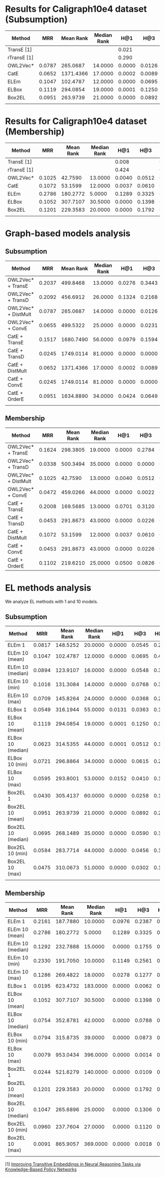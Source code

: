# Results for Caligraph10e4 dataset (Subsumption)


| Method      | MRR    | Mean Rank | Median Rank | H@1    | H@3    | H@10   | H@100  | AUC    | Perc 90th Rank | Below 1000 |
|-------------|--------|-----------|-------------|--------|--------|--------|--------|--------|----------------|------------|
| TransE [1]  |        |           |             | 0.021  |        | 0.121  |        |        |                |            |
| rTransE [1] |        |           |             | 0.290  |        | 0.408  |        |        |                |            |
| OWL2Vec*    | 0.0787 | 265.0687  | 14.0000     | 0.0000 | 0.0126 | 0.2695 | 0.9497 | 0.9756 | 45.0000        | 45.4023    |
| CatE        | 0.0652 | 1371.4366 | 17.0000     | 0.0002 | 0.0089 | 0.2032 | 0.8293 | 0.8734 | 9261.9000      | 17.3954    |
| ELEm        | 0.1047 | 102.4787  | 12.0000     | 0.0000 | 0.0695 | 0.4256 | 0.8739 | 0.9906 | 154.0000       | 60.4717    |
| ELBox       | 0.1119 | 294.0854  | 19.0000     | 0.0001 | 0.1250 | 0.3441 | 0.8547 | 0.9729 | 177.9000       | 50.2308    |
| Box2EL      | 0.0951 | 263.9739  | 21.0000     | 0.0000 | 0.0892 | 0.2941 | 0.8551 | 0.9757 | 195.9000       | 51.1381    |
|             |        |           |             |        |        |        |        |        |                |            |

# Results for Caligraph10e4 dataset (Membership)



| Method      | MRR    | Mean Rank | Median Rank | H@1    | H@3    | H@10   | H@100  | AUC    | Perc 90th Rank | Below 1000 |
|-------------|--------|-----------|-------------|--------|--------|--------|--------|--------|----------------|------------|
| TransE [1]  |        |           |             | 0.008  |        | 0.091  |        |        |                |            |
| rTransE [1] |        |           |             | 0.424  |        | 0.604  |        |        |                |            |
| OWL2Vec*    | 0.1025 | 42.7590   | 13.0000     | 0.0040 | 0.0512 | 0.3573 | 0.9644 | 0.9961 | 39.3000        | 81.3433    |
| CatE        | 0.1072 | 53.1599   | 12.0000     | 0.0037 | 0.0610 | 0.3898 | 0.9497 | 0.9952 | 44.0000        | 75.8741    |
| ELEm        | 0.2786 | 180.2772  | 5.0000      | 0.1289 | 0.3325 | 0.6146 | 0.8876 | 0.9834 | 124.0000       | 58.5047    |
| ELBox       | 0.1052 | 307.7107  | 30.5000     | 0.0000 | 0.1398 | 0.3064 | 0.7232 | 0.9717 | 576.3000       | 45.9289    |
| Box2EL      | 0.1201 | 229.3583  | 20.0000     | 0.0000 | 0.1792 | 0.3803 | 0.7827 | 0.9789 | 380.3000       | 52.0270    |
|             |        |           |             |        |        |        |        |        |                |            |


# Graph-based models analysis

## Subsumption

| Method              | MRR    | Mean Rank | Median Rank | H@1    | H@3    | H@10   | H@100  | AUC    | Perc 90th Rank | Below 1000 |
|---------------------|--------|-----------|-------------|--------|--------|--------|--------|--------|----------------|------------|
| OWL2Vec* + TransE   | 0.2037 | 499.8468  | 13.0000     | 0.0276 | 0.3443 | 0.4707 | 0.7878 | 0.9539 | 540.0000       | 41.3716    |
| OWL2Vec* + TransD   | 0.2092 | 456.6912  | 26.0000     | 0.1324 | 0.2168 | 0.3631 | 0.7970 | 0.9579 | 453.8000       | 43.6735    |
| OWL2Vec* + DistMult | 0.0787 | 265.0687  | 14.0000     | 0.0000 | 0.0126 | 0.2695 | 0.9497 | 0.9756 | 45.0000        | 45.4023    |
| OWL2Vec* + ConvE    | 0.0655 | 499.5322  | 25.0000     | 0.0000 | 0.0231 | 0.2391 | 0.7569 | 0.9539 | 650.0000       | 42.3234    |
| CatE + TransE       | 0.1517 | 1680.7490 | 56.0000     | 0.0979 | 0.1594 | 0.2443 | 0.5897 | 0.8449 | 10562.0000     | 52.2422    |
| CatE + TransD       | 0.0245 | 1749.0114 | 81.0000     | 0.0000 | 0.0000 | 0.0276 | 0.5486 | 0.8386 | 10727.0000     | 43.9587    |
| CatE + DistMult     | 0.0652 | 1371.4366 | 17.0000     | 0.0002 | 0.0089 | 0.2032 | 0.8293 | 0.8734 | 9261.9000      | 17.3954    |
| CatE + ConvE        | 0.0245 | 1749.0114 | 81.0000     | 0.0000 | 0.0000 | 0.0276 | 0.5486 | 0.8386 | 10727.0000     | 43.9587    |
| CatE + OrderE       | 0.0951 | 1634.8890 | 34.0000     | 0.0424 | 0.0649 | 0.2303 | 0.7071 | 0.8491 | 10517.0000     | 44.4783    |
|                     |        |           |             |        |        |        |        |        |                |            |
	
## Membership

| Method              | MRR    | Mean Rank | Median Rank | H@1    | H@3    | H@10   | H@100  | AUC    | Perc 90th Rank | Below 1000 |
|---------------------|--------|-----------|-------------|--------|--------|--------|--------|--------|----------------|------------|
| OWL2Vec* + TransE   | 0.1624 | 298.3805  | 19.0000     | 0.0000 | 0.2784 | 0.3908 | 0.7729 | 0.9725 | 456.3000       | 45.8200    |
| OWL2Vec* + TransD   | 0.0338 | 500.3494  | 35.0000     | 0.0000 | 0.0000 | 0.0682 | 0.6996 | 0.9539 | 922.3000       | 39.7969    |
| OWL2Vec* + DistMult | 0.1025 | 42.7590   | 13.0000     | 0.0040 | 0.0512 | 0.3573 | 0.9644 | 0.9961 | 39.3000        | 81.3433    |
| OWL2Vec* + ConvE    | 0.0472 | 459.0266  | 44.0000     | 0.0000 | 0.0022 | 0.1854 | 0.6057 | 0.9577 | 1082.6000      | 41.0384    |
| CatE + TransE       | 0.2008 | 169.5685  | 13.0000     | 0.0701 | 0.3120 | 0.4527 | 0.8461 | 0.9844 | 172.0000       | 56.9402    |
| CatE + TransD       | 0.0453 | 291.8673  | 43.0000     | 0.0000 | 0.0226 | 0.1218 | 0.7578 | 0.9731 | 473.0000       | 45.6495    |
| CatE + DistMult     | 0.1072 | 53.1599   | 12.0000     | 0.0037 | 0.0610 | 0.3898 | 0.9497 | 0.9952 | 44.0000        | 75.8741    |
| CatE + ConvE        | 0.0453 | 291.8673  | 43.0000     | 0.0000 | 0.0226 | 0.1218 | 0.7578 | 0.9731 | 473.0000       | 45.6495    |
| CatE + OrderE       | 0.1102 | 219.6210  | 25.0000     | 0.0500 | 0.0826 | 0.2429 | 0.8174 | 0.9798 | 299.0000       | 49.1022    |


	

# EL methods analysis

We analyze EL methods with 1 and 10 models. 

## Subsumption

| Method             | MRR    | Mean Rank | Median Rank | H@1    | H@3    | H@10   | H@100  | AUC    | Perc 90th Rank | Below 1000 |
|--------------------|--------|-----------|-------------|--------|--------|--------|--------|--------|----------------|------------|
| ELEm  1            | 0.0817 | 148.5252  | 20.0000     | 0.0000 | 0.0545 | 0.2917 | 0.8584 | 0.9864 | 164.0000       | 52.7901    |
| ELEm 10 (mean)     | 0.1047 | 102.4787  | 12.0000     | 0.0000 | 0.0695 | 0.4256 | 0.8739 | 0.9906 | 154.0000       | 60.4717    |
| ELEm 10 (median)   | 0.0894 | 123.9107  | 16.0000     | 0.0000 | 0.0548 | 0.3354 | 0.8674 | 0.9886 | 150.9000       | 58.0615    |
| ELEm 10 (min)      | 0.1016 | 131.3084  | 14.0000     | 0.0000 | 0.0768 | 0.3902 | 0.8644 | 0.9879 | 168.9000       | 56.3620    |
| ELEm 10 (max)      | 0.0709 | 145.8264  | 24.0000     | 0.0000 | 0.0368 | 0.2365 | 0.8645 | 0.9866 | 155.0000       | 55.5953    |
| ELBox  1           | 0.0549 | 316.1944  | 55.0000     | 0.0131 | 0.0363 | 0.1156 | 0.7145 | 0.9709 | 212.0000       | 47.9321    |
| ELBox 10 (mean)    | 0.1119 | 294.0854  | 19.0000     | 0.0001 | 0.1250 | 0.3441 | 0.8547 | 0.9729 | 177.9000       | 50.2308    |
| ELBox 10 (median)  | 0.0623 | 314.5355  | 44.0000     | 0.0001 | 0.0512 | 0.1776 | 0.7480 | 0.9710 | 207.0000       | 50.1146    |
| ELBox 10 (min)     | 0.0721 | 296.8864  | 34.0000     | 0.0000 | 0.0615 | 0.2127 | 0.7975 | 0.9727 | 197.0000       | 48.9057    |
| ELBox 10 (max)     | 0.0595 | 293.8001  | 53.0000     | 0.0152 | 0.0410 | 0.1273 | 0.7377 | 0.9729 | 206.0000       | 49.5588    |
| Box2EL  1          | 0.0430 | 305.4137  | 60.0000     | 0.0000 | 0.0258 | 0.1069 | 0.7021 | 0.9719 | 212.9000       | 46.8410    |
| Box2EL 10 (mean)   | 0.0951 | 263.9739  | 21.0000     | 0.0000 | 0.0892 | 0.2941 | 0.8551 | 0.9757 | 195.9000       | 51.1381    |
| Box2EL 10 (median) | 0.0695 | 268.1489  | 35.0000     | 0.0000 | 0.0590 | 0.1980 | 0.8168 | 0.9753 | 198.0000       | 51.2668    |
| Box2EL 10 (min)    | 0.0584 | 283.7714  | 44.0000     | 0.0000 | 0.0456 | 0.1585 | 0.7721 | 0.9739 | 208.0000       | 50.7818    |
| Box2EL 10 (max)    | 0.0475 | 310.0673  | 51.0000     | 0.0000 | 0.0302 | 0.1208 | 0.7477 | 0.9714 | 203.0000       | 49.0706    |
|                    |        |           |             |        |        |        |        |        |                |            |
	

## Membership

| Method             | MRR    | Mean Rank | Median Rank | H@1    | H@3    | H@10   | H@100  | AUC    | Perc 90th Rank | Below 1000 |
|--------------------|--------|-----------|-------------|--------|--------|--------|--------|--------|----------------|------------|
| ELEm  1            | 0.2161 | 187.7880  | 10.0000     | 0.0976 | 0.2387 | 0.4809 | 0.8614 | 0.9827 | 175.0000       | 59.1727    |
| ELEm 10 (mean)     | 0.2786 | 180.2772  | 5.0000      | 0.1289 | 0.3325 | 0.6146 | 0.8876 | 0.9834 | 124.0000       | 58.5047    |
| ELEm 10 (median)   | 0.1292 | 232.7888  | 15.0000     | 0.0000 | 0.1755 | 0.4093 | 0.8329 | 0.9786 | 182.0000       | 50.0454    |
| ELEm 10 (min)      | 0.2330 | 191.7050  | 10.0000     | 0.1149 | 0.2561 | 0.4960 | 0.8630 | 0.9824 | 169.3000       | 58.0909    |
| ELEm 10 (max)      | 0.1286 | 269.4822  | 18.0000     | 0.0278 | 0.1277 | 0.3709 | 0.8272 | 0.9752 | 204.0000       | 48.6253    |
| ELBox  1           | 0.0195 | 623.4732  | 183.0000    | 0.0000 | 0.0062 | 0.0416 | 0.3600 | 0.9425 | 1652.0000      | 36.1965    |
| ELBox 10 (mean)    | 0.1052 | 307.7107  | 30.5000     | 0.0000 | 0.1398 | 0.3064 | 0.7232 | 0.9717 | 576.3000       | 45.9289    |
| ELBox 10 (median)  | 0.0754 | 352.8781  | 42.0000     | 0.0000 | 0.0788 | 0.2257 | 0.6709 | 0.9675 | 706.3000       | 45.2699    |
| ELBox 10 (min)     | 0.0794 | 315.8735  | 39.0000     | 0.0000 | 0.0873 | 0.2277 | 0.7037 | 0.9709 | 582.3000       | 46.6399    |
| ELBox 10 (max)     | 0.0079 | 953.0434  | 396.0000    | 0.0000 | 0.0014 | 0.0101 | 0.1723 | 0.9121 | 2498.6000      | 29.4449    |
| Box2EL  1          | 0.0244 | 521.6279  | 140.0000    | 0.0000 | 0.0109 | 0.0572 | 0.4177 | 0.9519 | 1282.9000      | 39.6313    |
| Box2EL 10 (mean)   | 0.1201 | 229.3583  | 20.0000     | 0.0000 | 0.1792 | 0.3803 | 0.7827 | 0.9789 | 380.3000       | 52.0270    |
| Box2EL 10 (median) | 0.1047 | 265.6896  | 25.0000     | 0.0000 | 0.1306 | 0.3318 | 0.7574 | 0.9755 | 446.3000       | 48.0222    |
| Box2EL 10 (min)    | 0.0960 | 237.7604  | 27.0000     | 0.0000 | 0.1120 | 0.2943 | 0.7632 | 0.9781 | 380.3000       | 52.8378    |
| Box2EL 10 (max)    | 0.0091 | 865.9057  | 369.0000    | 0.0000 | 0.0018 | 0.0125 | 0.1900 | 0.9201 | 2204.6000      | 31.1383    |
|                    |        |           |             |        |        |        |        |        |                |            |




[1] [Improving Transitive Embeddings in Neural Reasoning Tasks via Knowledge-Based Policy Networks](https://ceur-ws.org/Vol-3337/semrec_paper3.pdf)
